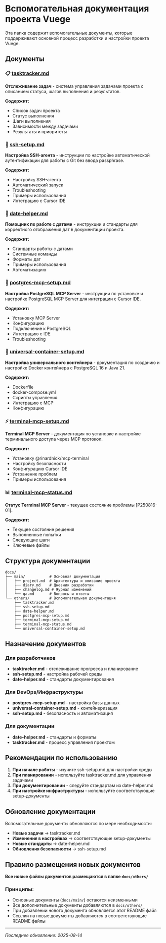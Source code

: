 # Вспомогательная документация проекта Vuege

Эта папка содержит вспомогательные документы, которые поддерживают основной процесс разработки и настройки проекта Vuege.

## Документы

### 📋 [tasktracker.md](./tasktracker.md)
**Отслеживание задач** - система управления задачами проекта с описанием статуса, шагов выполнения и результатов.

**Содержит:**
- Список задач проекта
- Статус выполнения
- Шаги выполнения
- Зависимости между задачами
- Результаты и приоритеты

### 🔐 [ssh-setup.md](./ssh-setup.md)
**Настройка SSH-агента** - инструкции по настройке автоматической аутентификации для работы с Git без ввода passphrase.

**Содержит:**
- Настройку SSH-агента
- Автоматический запуск
- Troubleshooting
- Примеры использования
- Интеграцию с Cursor IDE

### 📅 [date-helper.md](./date-helper.md)
**Помощник по работе с датами** - инструкции и стандарты для корректного отображения дат в документации проекта.

**Содержит:**
- Стандарты работы с датами
- Системные команды
- Форматы дат
- Примеры использования
- Автоматизацию

### 🐘 [postgres-mcp-setup.md](./postgres-mcp-setup.md)
**Настройка PostgreSQL MCP Server** - инструкции по установке и настройке PostgreSQL MCP Server для интеграции с Cursor IDE.

**Содержит:**
- Установку MCP Server
- Конфигурацию
- Подключение к PostgreSQL
- Интеграцию с IDE
- Troubleshooting

### 🐳 [universal-container-setup.md](./universal-container-setup.md)
**Настройка универсального контейнера** - документация по созданию и настройке Docker контейнера с PostgreSQL 16 и Java 21.

**Содержит:**
- Dockerfile
- docker-compose.yml
- Скрипты управления
- Интеграцию с MCP
- Конфигурацию

### ⚡ [terminal-mcp-setup.md](./terminal-mcp-setup.md)
**Terminal MCP Server** - документация по установке и настройке терминального доступа через MCP протокол.

**Содержит:**
- Установку @rinardnick/mcp-terminal
- Настройку безопасности
- Конфигурацию Cursor IDE
- Устранение проблем
- Примеры использования

### 📊 [terminal-mcp-status.md](./terminal-mcp-status.md)
**Статус Terminal MCP Server** - текущее состояние проблемы [P250816-01].

**Содержит:**
- Текущее состояние решения
- Выполненные попытки
- Следующие шаги
- Ключевые файлы



## Структура документации

```
docs/
├── main/           # Основная документация
│   ├── project.md  # Архитектура и описание проекта
│   ├── diary.md    # Дневник разработки
│   ├── changelog.md # Журнал изменений
│   └── qa.md       # Вопросы и ответы
└── others/         # Вспомогательная документация
    ├── tasktracker.md
    ├── ssh-setup.md
    ├── date-helper.md
    ├── postgres-mcp-setup.md
    ├── terminal-mcp-setup.md
    ├── terminal-mcp-status.md
    └── universal-container-setup.md
```

## Назначение документов

### Для разработчиков
- **tasktracker.md** - отслеживание прогресса и планирование
- **ssh-setup.md** - настройка рабочей среды
- **date-helper.md** - стандарты документирования

### Для DevOps/Инфраструктуры
- **postgres-mcp-setup.md** - настройка базы данных
- **universal-container-setup.md** - контейнеризация
- **ssh-setup.md** - безопасность и автоматизация

### Для документации
- **date-helper.md** - стандарты и форматы
- **tasktracker.md** - процесс управления проектом

## Рекомендации по использованию

1. **При начале работы** - изучите ssh-setup.md для настройки среды
2. **При планировании** - используйте tasktracker.md для управления задачами
3. **При документировании** - следуйте стандартам из date-helper.md
4. **При настройке инфраструктуры** - используйте соответствующие setup-документы

## Обновление документации

Вспомогательные документы обновляются по мере необходимости:

- **Новые задачи** → tasktracker.md
- **Изменения в настройках** → соответствующие setup-документы
- **Новые стандарты** → date-helper.md
- **Обновления безопасности** → ssh-setup.md

## Правило размещения новых документов

**Все новые файлы документов размещаются в папке `docs/others/`**

### Принципы:
- Основные документы (`docs/main/`) остаются неизменными
- Все дополнительные документы добавляются в `docs/others/`
- При добавлении нового документа обновляется этот README файл
- Ссылки на новые документы добавляются в соответствующие README файлы

---

*Последнее обновление: 2025-08-14*
